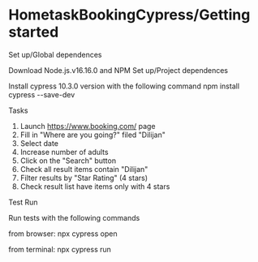

# HometaskBookingCypress/Getting started
Set up/Global dependences

Download Node.js.v16.16.0 and NPM
Set up/Project dependences

Install cypress 10.3.0 version with the following command npm install cypress --save-dev

Tasks

1. Launch  https://www.booking.com/ page
2. Fill in "Where are you going?" filed "Dilijan"
3. Select date
4. Increase number of adults
5. Click on the "Search" button
6. Check all result items contain "Dilijan"
7. Filter results by "Star Rating" (4 stars)
8. Check result list have items only with 4 stars

Test Run

Run tests with the following commands

from browser: npx cypress open

from terminal: npx cypress run
